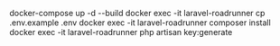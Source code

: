 docker-compose up -d --build
docker exec -it laravel-roadrunner cp .env.example .env
docker exec -it laravel-roadrunner composer install
docker exec -it laravel-roadrunner php artisan key:generate